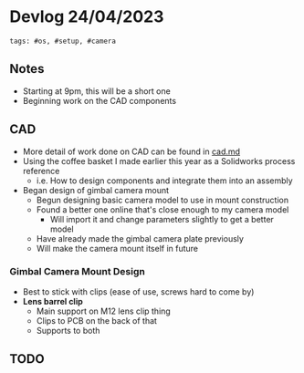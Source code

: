 # Devlog 24/04/2023

```text
tags: #os, #setup, #camera
```

## Notes

- Starting at 9pm, this will be a short one
- Beginning work on the CAD components

## CAD

- More detail of work done on CAD can be found in [cad.md](../cad.md)
- Using the coffee basket I made earlier this year as a Solidworks process reference
  - i.e. How to design components and integrate them into an assembly
- Began design of gimbal camera mount
  - Begun designing basic camera model to use in mount construction
  - Found a better one online that's close enough to my camera model
    - Will import it and change parameters slightly to get a better model
  - Have already made the gimbal camera plate previously
  - Will make the camera mount itself in future

### Gimbal Camera Mount Design

- Best to stick with clips (ease of use, screws hard to come by)
- **Lens barrel clip**
  - Main support on M12 lens clip thing
  - Clips to PCB on the back of that
  - Supports to both

## TODO
